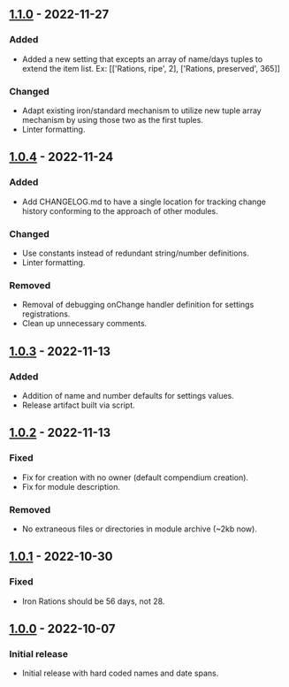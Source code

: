 ## [1.1.0] - 2022-11-27
### Added
- Added a new setting that excepts an array of name/days tuples to extend the item list.  Ex: [['Rations, ripe', 2], ['Rations, preserved', 365]]

### Changed
- Adapt existing iron/standard mechanism to utilize new tuple array mechanism by using those two as the first tuples.
- Linter formatting.


## [1.0.4] - 2022-11-24
### Added
- Add CHANGELOG.md to have a single location for tracking change history conforming to the approach of other modules.

### Changed
- Use constants instead of redundant string/number definitions.
- Linter formatting.

### Removed
- Removal of debugging onChange handler definition for settings registrations.
- Clean up unnecessary comments.


## [1.0.3] - 2022-11-13
### Added
- Addition of name and number defaults for settings values.
- Release artifact built via script.


## [1.0.2] - 2022-11-13
### Fixed
- Fix for creation with no owner (default compendium creation).
- Fix for module description.

### Removed
- No extraneous files or directories in module archive (~2kb now).


## [1.0.1] - 2022-10-30
### Fixed
- Iron Rations should be 56 days, not 28.


## [1.0.0] - 2022-10-07
### Initial release
- Initial release with hard coded names and date spans.

[1.1.0]: https://github.com/JustinFreitas/ration-expiration-date/compare/1.0.4...1.1.0
[1.0.4]: https://github.com/JustinFreitas/ration-expiration-date/compare/1.0.3...1.0.4
[1.0.3]: https://github.com/JustinFreitas/ration-expiration-date/compare/1.0.2...1.0.3
[1.0.2]: https://github.com/JustinFreitas/ration-expiration-date/compare/1.0.1...1.0.2
[1.0.1]: https://github.com/JustinFreitas/ration-expiration-date/compare/1.0.0...1.0.1
[1.0.0]: https://github.com/JustinFreitas/ration-expiration-date/releases/tag/1.0.0
